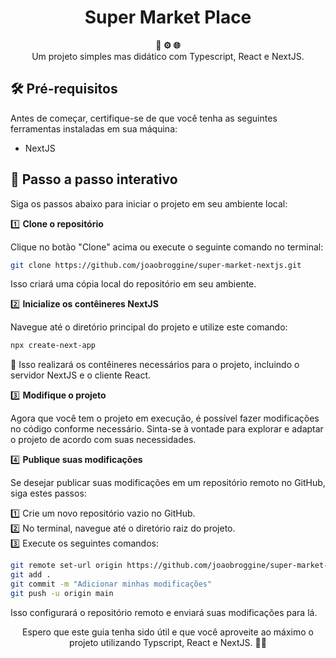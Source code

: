 <h1 align="center">Super Market Place</h1>

<div align="center">
  <strong>🐳 ⚙️ 🌐</strong>
</div>
<div align="center">
  Um projeto simples mas didático com Typescript, React e NextJS.
</div>

## 🛠️ Pré-requisitos

Antes de começar, certifique-se de que você tenha as seguintes ferramentas instaladas em sua máquina:

- NextJS

## 🚀 Passo a passo interativo

Siga os passos abaixo para iniciar o projeto em seu ambiente local:

1️⃣ **Clone o repositório**

   Clique no botão "Clone" acima ou execute o seguinte comando no terminal:

   ```bash
   git clone https://github.com/joaobroggine/super-market-nextjs.git
   ```

   Isso criará uma cópia local do repositório em seu ambiente.

2️⃣ **Inicialize os contêineres NextJS**

   Navegue até o diretório principal do projeto e utilize este comando:

   ```bash
   npx create-next-app
   ```

   🐳 Isso realizará os contêineres necessários para o projeto, incluindo o servidor NextJS e o cliente React.

3️⃣ **Modifique o projeto**

   Agora que você tem o projeto em execução, é possível fazer modificações no código conforme necessário. Sinta-se à vontade para explorar e adaptar o projeto de acordo com suas necessidades.

4️⃣ **Publique suas modificações**

   Se desejar publicar suas modificações em um repositório remoto no GitHub, siga estes passos:

   1️⃣ Crie um novo repositório vazio no GitHub.<br>
   2️⃣ No terminal, navegue até o diretório raiz do projeto.<br>
   3️⃣ Execute os seguintes comandos:<br>

   ```bash
   git remote set-url origin https://github.com/joaobroggine/super-market-nextjs.git
   git add .
   git commit -m "Adicionar minhas modificações"
   git push -u origin main
   ```

   Isso configurará o repositório remoto e enviará suas modificações para lá.


<div align="center">
  Espero que este guia tenha sido útil e que você aproveite ao máximo o projeto utilizando Typscript, React e NextJS. 🎉😄
</div>
